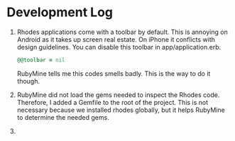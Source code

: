 Development Log
===============

1.  Rhodes applications come with a toolbar by default. This is annoying on Android as it takes up screen real estate. On
    iPhone it conflicts with design guidelines.
    You can disable this toolbar in app/application.erb.

    ```ruby
    @@toolbar = nil
    ```

    RubyMine tells me this codes smells badly. This is the way to do it though.

2.  RubyMine did not load the gems needed to inspect the Rhodes code. Therefore, I added a Gemfile to the root of the
    project. This is not necessary because we installed rhodes globally, but it helps RubyMine to determine the needed
    gems.

3.
